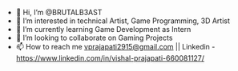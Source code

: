 - 👋 Hi, I’m @BRUTALB3AST
- 👀 I’m interested in technical Artist, Game Programming, 3D Artist
- 🌱 I’m currently learning Game Development as Intern
- 💞️ I’m looking to collaborate on Gaming Projects
- 📫 How to reach me vprajapati2915@gmail.com || Linkedin - https://www.linkedin.com/in/vishal-prajapati-660081127/

<!---
BRUTALB3AST/BRUTALB3AST is a ✨ special ✨ repository because its `README.md` (this file) appears on your GitHub profile.
You can click the Preview link to take a look at your changes.
--->
